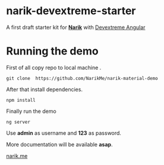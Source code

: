 # narik-devextreme-starter
A first draft starter kit for [**Narik**](http://narik.me "**Narik**") with [Devextreme Angular](https://js.devexpress.com/Overview/Angular/ "devextreme angular")


# Running the demo

First of all copy repo to local machine .
```
git clone  https://github.com/NarikMe/narik-material-demo
```

After  that install dependencies.

```
npm install
```

Finally run the demo

```
ng server
```

Use **admin** as username and **123** as password.

More documentation will be available **asap**.

[narik.me](http://narik.me "narik.me")


